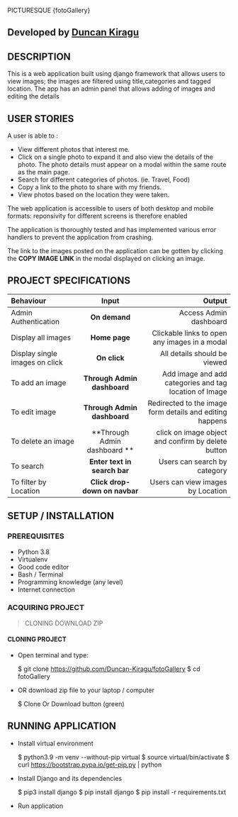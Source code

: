  PICTURESQUE {fotoGallery}

## Developed by [Duncan Kiragu](https://github.com/Duncan-Kiragu)

## DESCRIPTION
This is a web application built using django framework that allows users to view images; the images are filtered using title,categories and tagged location. The app has an admin panel that allows adding of images and editing the details

## USER STORIES
A user is able to :

* View different photos that interest me.
* Click on a single photo to expand it and also view the details of the   photo. The photo details must appear on a modal within the same route as the main page.
* Search for different categories of photos. (ie. Travel, Food)
* Copy a link to the photo to share with my friends.
* View photos based on the location they were taken.

The web application is accessible to users of both desktop and mobile formats: reponsivity for different screens is therefore enabled

The application is thoroughly tested and has implemented various error handlers to prevent the application from crashing.

The link to the images posted on the application can be gotten by clicking the **COPY IMAGE LINK** in the modal displayed on clicking an image.

## PROJECT SPECIFICATIONS
| Behaviour | Input | Output |
| :---------------- | :---------------: | ------------------: |
| Admin Authentication | **On demand** | Access Admin dashboard |
| Display all images | **Home page** | Clickable links to open any images in a modal |
| Display single images on click | **On  click** | All details should be viewed|
| To add an image  | **Through Admin dashboard** | Add image and add categories and tag location of Image|
| To edit image  | **Through Admin dashboard** | Redirected to the  image form details and editing happens|
| To delete an image  | **Through Admin dashboard ** | click on image object and confirm by delete button|
| To search  | **Enter text in search bar** | Users can search by category|
| To filter by Location  | **Click drop-down on navbar** | Users can view images by Location|

## SETUP / INSTALLATION

### PREREQUISITES
* Python 3.8
* Virtualenv
* Good code editor
* Bash / Terminal
* Programming knowledge (any level)
* Internet connection

### ACQUIRING PROJECT
> CLONING
> DOWNLOAD ZIP

#### CLONING PROJECT
* Open terminal and type:

    $ git clone https://github.com/Duncan-Kiragu/fotoGallery
        $ cd fotoGallery

* OR download zip file to your laptop / computer
    
    $ Clone Or Download button (green)

## RUNNING APPLICATION
* Install virtual environment

    $ python3.9 -m venv --without-pip virtual
        $ source virtual/bin/activate
        $ curl https://bootstrap.pypa.io/get-pip.py | python

* Install Django and its dependencies

    $ pip3 install django
    $ pip install django
    $ pip install -r requirements.txt

* Run application